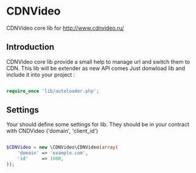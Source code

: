 CDNVideo
========

CDNVideo core lib for http://www.cdnvideo.ru/

Introduction
------------

CDNVideo core lib provide a small help to manage url and switch them to CDN. This lib will be extender as new API comes
Just donwload lib and include it into your project :

```php

require_once 'lib/autoloader.php';

```

Settings
------------
Your should define some settings for lib. They should be in your contract with CNDVideo ('domain', 'client_id')

```php

$CDNVideo = new \CDNVideo\CDNVideo(array(
    'domain' => 'example.com',
    'id'     => 1000,
));

```
